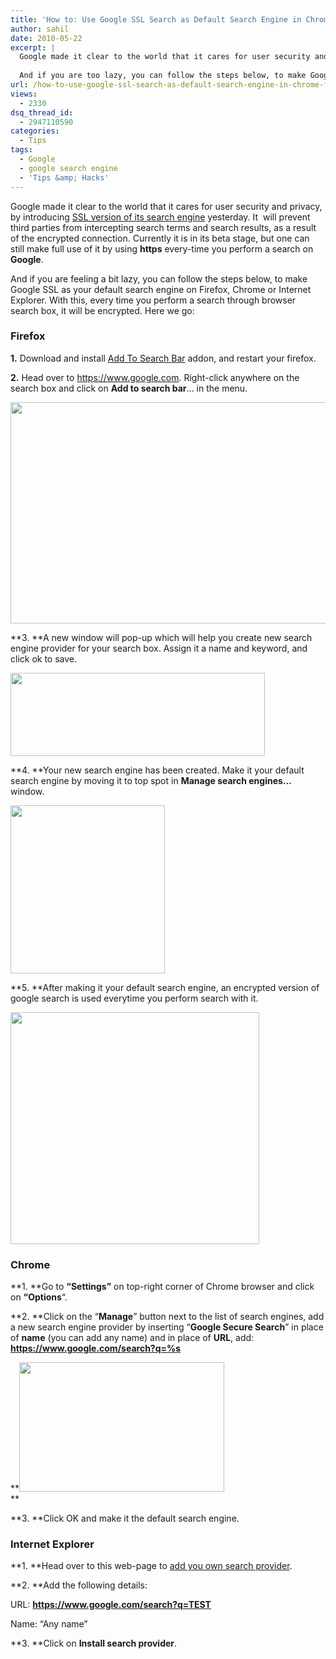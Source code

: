 ```yaml
---
title: 'How to: Use Google SSL Search as Default Search Engine in Chrome, Firefox and Internet Explorer'
author: sahil
date: 2010-05-22
excerpt: |
  Google made it clear to the world that it cares for user security and privacy, by introducing SSL version of its search engine yesterday. It  will prevent third parties from intercepting search terms and search results, as a result of the encrypted connection. Currently it is in its beta stage, but one can still make full use of it by using https everytime you perform a search on google.
  
  And if you are too lazy, you can follow the steps below, to make Google SSL as your default search engine on Firefox, Chrome or Internet Explorer. With this, everytime you perform a search through browser search box, it will be encrypted. Here we go:
url: /how-to-use-google-ssl-search-as-default-search-engine-in-chrome-firefox-and-internet-explorer/
views:
  - 2330
dsq_thread_id:
  - 2947110590
categories:
  - Tips
tags:
  - Google
  - google search engine
  - 'Tips &amp; Hacks'
---
```

Google made it clear to the world that it cares for user security and privacy, by introducing <a title=" Secure Google Search: Now use Https While Searching" href="http://devilsworkshop.org/secure-google-search-now-use-https-while-searching/" target="_blank">SSL version of its search engine</a> yesterday. It  will prevent third parties from intercepting search terms and search results, as a result of the encrypted connection. Currently it is in its beta stage, but one can still make full use of it by using **https** every-time you perform a search on **Google**.

And if you are feeling a bit lazy, you can follow the steps below, to make Google SSL as your default search engine on Firefox, Chrome or Internet Explorer. With this, every time you perform a search through browser search box, it will be encrypted. Here we go:

### **Firefox**

**1.** Download and install <a href="https://addons.mozilla.org/en-US/firefox/addon/3682/" onclick="_gaq.push(['_trackEvent', 'outbound-article', 'https://addons.mozilla.org/en-US/firefox/addon/3682/', 'Add To Search Bar']);" title="Add To Search Bar"  target="_blank">Add To Search Bar</a> addon, and restart your firefox.

**2.** Head over to <a href="https://www.google.com" onclick="_gaq.push(['_trackEvent', 'outbound-article', 'https://www.google.com', 'https://www.google.com']);" title="Google Secure Search"  target="_blank">https://www.google.com</a>. Right-click anywhere on the search box and click on **Add to search bar**&#8230; in the menu.

<a rel="attachment wp-att-25367" href="http://devilsworkshop.org/how-to-use-google-ssl-search-as-default-search-engine-in-chrome-firefox-and-internet-explorer/google-ssl-search-in-firefox/"><img class="alignnone size-full wp-image-25367" title="google ssl search in firefox" src="http://cdn.devilsworkshop.org/files/2010/05/google-ssl-search-in-firefox.png" alt="" width="556" height="354" /></a>

**3. **A new window will pop-up which will help you create new search engine provider for your search box. Assign it a name and keyword, and click ok to save.

<a rel="attachment wp-att-25368" href="http://devilsworkshop.org/how-to-use-google-ssl-search-as-default-search-engine-in-chrome-firefox-and-internet-explorer/google-ssl-popup/"><img class="alignnone size-full wp-image-25368" title="google ssl popup" src="http://cdn.devilsworkshop.org/files/2010/05/google-ssl-popup.png" alt="" width="407" height="133" /></a>

**4. **Your new search engine has been created. Make it your default search engine by moving it to top spot in **Manage search engines&#8230;** window.

<a rel="attachment wp-att-25370" href="http://devilsworkshop.org/how-to-use-google-ssl-search-as-default-search-engine-in-chrome-firefox-and-internet-explorer/google-secure-search/"><img class="alignnone size-full wp-image-25370" title="google secure search" src="http://cdn.devilsworkshop.org/files/2010/05/google-secure-search.png" alt="" width="247" height="269" /></a>

**5. **After making it your default search engine, an encrypted version of google search is used everytime you perform search with it.

<a rel="attachment wp-att-25369" href="http://devilsworkshop.org/how-to-use-google-ssl-search-as-default-search-engine-in-chrome-firefox-and-internet-explorer/make-it-default/"><img class="alignnone size-full wp-image-25369" title="make it default" src="http://cdn.devilsworkshop.org/files/2010/05/make-it-default.png" alt="" width="398" height="371" /></a>

### **Chrome**

**1. **Go to **&#8220;Settings&#8221;** on top-right corner of Chrome browser and click on **&#8220;Options**&#8220;.

**2. **Click on the &#8220;**Manage**&#8221; button next to the list of search engines, add a new search engine provider by inserting &#8220;**Google Secure Search**&#8221; in place of **name** (you can add any name) and in place of **URL**, add:  **https://www.google.com/search?q=%s**

**<a rel="attachment wp-att-25371" href="http://devilsworkshop.org/how-to-use-google-ssl-search-as-default-search-engine-in-chrome-firefox-and-internet-explorer/google-ssl-in-chrome/"><img class="alignnone size-full wp-image-25371" title="google ssl in chrome" src="http://cdn.devilsworkshop.org/files/2010/05/google-ssl-in-chrome.png" alt="" width="328" height="207" /></a>  
**

**3. **Click OK and make it the default search engine.

### **Internet Explorer**

**1. **Head over to this web-page to <a href="http://www.ieaddons.com/en/createsearch.aspx" onclick="_gaq.push(['_trackEvent', 'outbound-article', 'http://www.ieaddons.com/en/createsearch.aspx', 'add you own search provider']);" title="add your own search provider"  target="_blank">add you own search provider</a>.

**2. **Add the following details:

URL: **https://www.google.com/search?q=TEST**

Name: &#8220;Any name&#8221;

**3. **Click on **Install search provider**.
